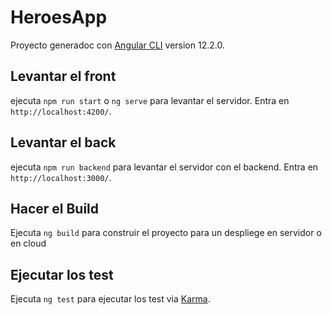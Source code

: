 # HeroesApp

Proyecto generadoc con [Angular CLI](https://github.com/angular/angular-cli) version 12.2.0.

## Levantar el front

ejecuta `npm run start` o `ng serve` para levantar el servidor. Entra en `http://localhost:4200/`.

## Levantar el back

ejecuta `npm run backend` para levantar el servidor con el backend. Entra en `http://localhost:3000/`.

## Hacer el Build

Ejecuta `ng build` para construir el proyecto para un despliege en servidor o en cloud

## Ejecutar los test

Ejecuta `ng test` para ejecutar los test via [Karma](https://karma-runner.github.io).
